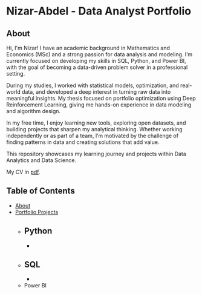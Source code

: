 # Nizar-Abdel - Data Analyst Portfolio
## About
Hi, I'm Nizar! I have an academic background in Mathematics and Economics (MSc) and a strong passion for data analysis and modeling. I’m currently focused on developing my skills in SQL, Python, and Power BI, with the goal of becoming a data-driven problem solver in a professional setting.

During my studies, I worked with statistical models, optimization, and real-world data, and developed a deep interest in turning raw data into meaningful insights. My thesis focused on portfolio optimization using Deep Reinforcement Learning, giving me hands-on experience in data modeling and algorithm design.

In my free time, I enjoy learning new tools, exploring open datasets, and building projects that sharpen my analytical thinking. Whether working independently or as part of a team, I’m motivated by the challenge of finding patterns in data and creating solutions that add value.

This repository showcases my learning journey and projects within Data Analytics and Data Science.

My CV in [pdf](https://github.com/Nizar1995/Nizar-Abdel/blob/main/CV(English).pdf).

## Table of Contents
- [About](https://github.com/Nizar1995/Nizar-Abdel/Data-Analysis-Portfolio/blob/main/README.md#about)
- [Portfolio Projects](https://github.com/Nizar1995/Nizar-Abdel/Data-Analysis-Portfolio/blob/main/README.md#portfolio-projects)
  - Python
    - 
    - 
  - SQL
    - 
    - 
  - Power BI

